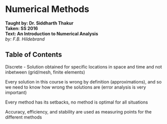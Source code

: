 # Numerical Methods
**Taught by: Dr. Siddharth Thakur**  
**Taken: SS 2016**  
**Text: An Introduction to Numerical Analysis**  
*by: F.B. Hildebrand*

## Table of Contents



Discrete - Solution obtained for specific locations in space and time and
not inbetween (grid/mesh, finite elements)

Every solution in this course is wrong by definition (approximations),
and so we need to know how wrong the solutions are (error analysis is
very important)

Every method has its setbacks, no method is optimal for all situations

Accuracy, efficiency, and stability are used as measuring points for the
different methods
